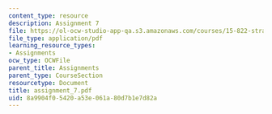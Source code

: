 ```yaml
---
content_type: resource
description: Assignment 7
file: https://ol-ocw-studio-app-qa.s3.amazonaws.com/courses/15-822-strategic-marketing-measurement-fall-2002/8a9904f05420a53e061a80d7b1e7d82a_assignment_7.pdf
file_type: application/pdf
learning_resource_types:
- Assignments
ocw_type: OCWFile
parent_title: Assignments
parent_type: CourseSection
resourcetype: Document
title: assignment_7.pdf
uid: 8a9904f0-5420-a53e-061a-80d7b1e7d82a
---
```

